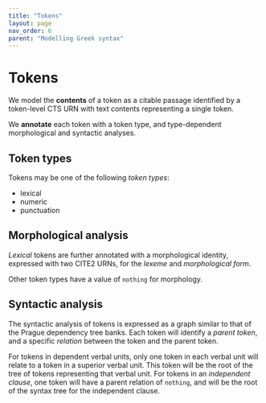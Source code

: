 ```yaml
---
title: "Tokens"
layout: page
nav_order: 6
parent: "Modelling Greek syntax"
---
```



# Tokens

We model the **contents** of a token as a citable passage identified by a token-level CTS URN with text contents representing a single token.

We **annotate** each token with a token type, and type-dependent morphological and syntactic analyses.

## Token types

Tokens may be one of the following *token types*:

- lexical
- numeric
- punctuation


## Morphological analysis

*Lexical* tokens are further annotated with a morphological identity, expressed with two CITE2 URNs, for the *lexeme* and *morphological form*.

Other token types have a value of `nothing` for morphology.

## Syntactic analysis

The syntactic analysis of tokens is expressed as a graph similar to that of the Prague dependency tree banks.  Each token will identify a *parent token*, and a specific *relation* between the token and the parent token.

For tokens in dependent verbal units, only one token in each verbal unit will relate to a token in a superior verbal unit.  This token will be the root of the tree of tokens representing that verbal unit. For tokens in an *independent clause*, one token will have a parent relation of `nothing`, and will be the root of the syntax tree for the independent clause.

